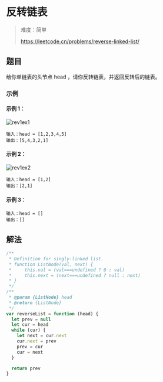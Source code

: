 # 反转链表

> 难度：简单
>
> https://leetcode.cn/problems/reverse-linked-list/

## 题目

给你单链表的头节点 head ，请你反转链表，并返回反转后的链表。

### 示例

#### 示例 1：

![rev1ex1](https://assets.leetcode.com/uploads/2021/02/19/rev1ex1.jpg)

```
输入：head = [1,2,3,4,5]
输出：[5,4,3,2,1]
```

#### 示例 2：

![rev1ex2](https://assets.leetcode.com/uploads/2021/02/19/rev1ex2.jpg)

```
输入：head = [1,2]
输出：[2,1]
```

#### 示例 3：

```
输入：head = []
输出：[]
```

## 解法

```javascript
/**
 * Definition for singly-linked list.
 * function ListNode(val, next) {
 *     this.val = (val===undefined ? 0 : val)
 *     this.next = (next===undefined ? null : next)
 * }
 */
/**
 * @param {ListNode} head
 * @return {ListNode}
 */
var reverseList = function (head) {
  let prev = null
  let cur = head
  while (cur) {
    let next = cur.next
    cur.next = prev
    prev = cur
    cur = next
  }

  return prev
}
```
